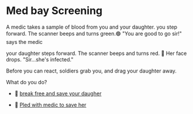 # Med bay Screening

A medic takes a sample of blood from you and your daughter.
you step forward.
The scanner beeps and turns green.🟢
"You are good to go sir!" says the medic

your daughter steps forward.
The scanner beeps and turns red. 🔴
Her face drops. "Sir...she's infected."

Before you can react, soldiers grab you, and drag your daughter away.

What do you do?

- 👟 [break free and save your daugher](./scene9A.md)

- 🙏 [Pled with medic to save her](./scene9B.md)
